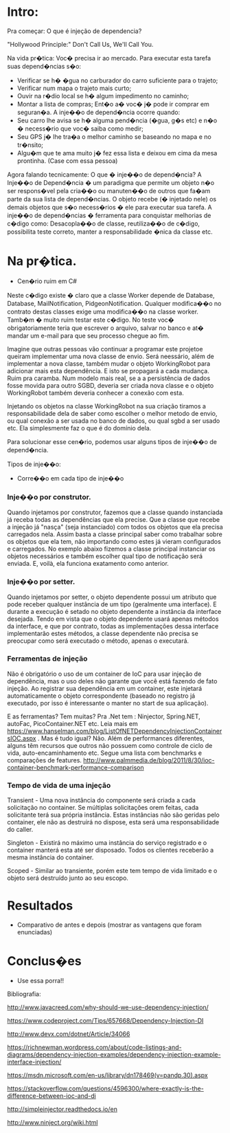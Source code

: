 ﻿# Intro:

Pra começar: O que é injeção de dependencia?

 "Hollywood Principle:" Don't Call Us, We'll Call You.


Na vida pr�tica: Voc� precisa ir ao mercado. Para executar esta tarefa suas depend�ncias s�o:
 - Verificar se h� �gua no carburador do carro suficiente para o trajeto;
 - Verificar num mapa o trajeto mais curto;
 - Ouvir na r�dio local se h� algum impedimento no caminho;
 - Montar a lista de compras;
Ent�o a� voc� j� pode ir comprar em seguran�a. A inje��o de depend�ncia ocorre quando:
 - Seu carro lhe avisa se h� alguma pend�ncia (�gua, g�s etc) e n�o � necess�rio que voc� saiba como medir;
 - Seu GPS j� lhe tra�a o melhor caminho se baseando no mapa e no tr�nsito;
 - Algu�m que te ama muito j� fez essa lista e deixou em cima da mesa prontinha. (Case com essa pessoa)

 Agora falando tecnicamente: O que � inje��o de depend�ncia?
A Inje��o de Depend�ncia � um paradigma que permite um objeto n�o ser respons�vel pela cria��o ou manuten��o de outros que fa�am parte da sua lista de depend�ncias.
O objeto recebe (� injetado nele) os demais objetos que s�o necess�rios � ele para executar sua tarefa.
A inje��o de depend�ncias � ferramenta para conquistar melhorias de c�digo como: Desacopla��o de classe, reutiliza��o de c�digo, possibilita teste correto, manter a responsabilidade �nica da classe etc.


# Na pr�tica.

- Cen�rio ruim em C#

Neste c�digo existe � claro que a classe Worker depende de Database, Database, MailNotification, PidgeonNotification. Qualquer modifica��o no contrato destas classes exige uma modifica��o na classe worker.
Tamb�m � muito ruim testar este c�digo. No teste voc� obrigatoriamente teria que escrever o arquivo, salvar no banco e at� mandar um e-mail para que seu processo chegue ao fim.

Imagine que outras pessoas vão continuar a programar este projetoe queiram implementar uma nova classe de envio. Será neessário, além de implementar a nova classe, também mudar o objeto WorkingRobot para adicionar mais esta dependência. E isto se propagará a cada mudança. Ruim pra caramba. Num modelo mais real, se a a persistência de dados fosse movida para outro SGBD, deveria ser criada nova classe e o objeto WorkingRobot também deveria conhecer a conexão com esta.

Injetando os objetos na classe WorkingRobot na sua criação tiramos a responsabilidade dela de saber como escolher o melhor metodo de envio, ou qual conexão a ser usada no banco de dados, ou qual sgbd a ser usado etc. Ela simplesmente faz o que é do domínio dela.

Para solucionar esse cen�rio, podemos usar alguns tipos de inje��o de depend�ncia.

 Tipos de inje��o:

- Corre��o em cada tipo de inje��o

### Inje��o por construtor.
Quando injetamos por construtor, fazemos que a classe quando instanciada já receba todas as dependências que ela precise. Que a classe que recebe a injeção já "nasça" (seja instanciado) com todos os objetos que ela precisa carregados nela. Assim basta a classe principal saber como trabalhar sobre os objetos que ela tem, não importando como estes já vieram configurados e carregados.
No exemplo abaixo fizemos a classe principal instanciar os objetos necessários e também escolher qual tipo de notificação será enviada. E, voilà, ela funciona exatamento como anterior.


### Inje��o por setter.

Quando injetamos por setter, o objeto dependente possui um atributo que pode receber qualquer instância de um tipo (geralmente uma interface). E durante a execução é setado no objeto dependente a instância da interface desejada. Tendo em vista que o objeto dependente usará apenas métodos da interface, e que por contrato, todas as implementações dessa interface implementarão estes métodos, a classe dependente não precisa se preocupar como será executado o método, apenas o executará.


### Ferramentas de injeção

Não é obrigatório o uso de um container de IoC para usar injeção de dependência, mas o uso deles não garante que você está fazendo de fato injeção. Ao registrar sua dependência em um container, este injetará automaticamente o objeto correspondente (baseado no registro já executado, por isso é interessante o manter no start de sua aplicação).

E as ferramentas? Tem muitas? Pra .Net tem : Ninjector, Spring.NET, autoFac, PicoContainer.NET etc. Leia mais em https://www.hanselman.com/blog/ListOfNETDependencyInjectionContainersIOC.aspx .
Mas é tudo igual? Não. Além de performances diferentes, alguns têm recursos que outros não possuem como controle de ciclo de vida, auto-encaminhamento etc.
Segue uma lista com benchmarks e comparações de features.
http://www.palmmedia.de/blog/2011/8/30/ioc-container-benchmark-performance-comparison


### Tempo de vida de uma injeção

Transient - Uma nova instância do componente será criada a cada solicitação no container. Se múltiplas solicitações orem feitas, cada solicitante terá sua própria instância. Estas instâncias não são geridas pelo container, ele não as destruirá no dispose, esta será uma responsabilidade do caller.

Singleton - Existirá no máximo uma instância do serviço registrado e o container manterá esta até ser disposado. Todos os clientes receberão a mesma instância do container.

Scoped - Similar ao transiente, porém este tem tempo de vida limitado e o objeto será destruído junto ao seu escopo.


# Resultados

- Comparativo de antes e depois (mostrar as vantagens que foram enunciadas)

# Conclus�es

- Use essa porra!!


Bibliografia:

http://www.javacreed.com/why-should-we-use-dependency-injection/

https://www.codeproject.com/Tips/657668/Dependency-Injection-DI

http://www.devx.com/dotnet/Article/34066

https://richnewman.wordpress.com/about/code-listings-and-diagrams/dependency-injection-examples/dependency-injection-example-interface-injection/

https://msdn.microsoft.com/en-us/library/dn178469(v=pandp.30).aspx

https://stackoverflow.com/questions/4596300/where-exactly-is-the-difference-between-ioc-and-di

http://simpleinjector.readthedocs.io/en

http://www.ninject.org/wiki.html
